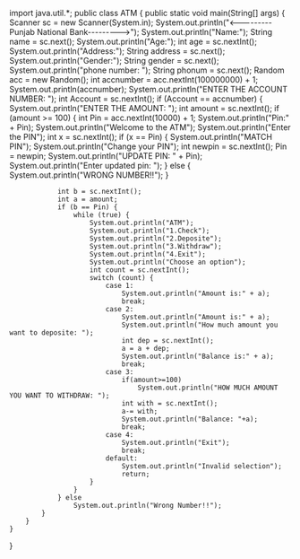 import java.util.*;
public class ATM {
    public static void main(String[] args) {
        Scanner sc = new Scanner(System.in);
        System.out.println("<---------Punjab National Bank--------->");
        System.out.println("Name:");
        String name = sc.next();
        System.out.println("Age:");
        int age = sc.nextInt();
        System.out.println("Address:");
        String address = sc.next();
        System.out.println("Gender:");
        String gender = sc.next();
        System.out.println("phone number: ");
        String phonum = sc.next();
        Random acc = new Random();
        int accnumber = acc.nextInt(100000000) + 1;
        System.out.println(accnumber);
        System.out.println("ENTER THE ACCOUNT NUMBER: ");
        int Account = sc.nextInt();
        if (Account == accnumber) {
            System.out.println("ENTER THE AMOUNT: ");
            int amount = sc.nextInt();
            if (amount >= 100) {
                int Pin = acc.nextInt(10000) + 1;
                System.out.println("Pin:" + Pin);
                System.out.println("Welcome to the ATM");
                System.out.println("Enter the PIN");
                int x = sc.nextInt();
                if (x == Pin) {
                    System.out.println("MATCH PIN");
                    System.out.println("Change your PIN");
                    int newpin = sc.nextInt();
                    Pin = newpin;
                    System.out.println("UPDATE PIN: " + Pin);
                    System.out.println("Enter updated pin: ");
                } else {
                    System.out.println("WRONG NUMBER!!");
                }

                int b = sc.nextInt();
                int a = amount;
                if (b == Pin) {
                    while (true) {
                        System.out.println("ATM");
                        System.out.println("1.Check");
                        System.out.println("2.Deposite");
                        System.out.println("3.Withdraw");
                        System.out.println("4.Exit");
                        System.out.println("Choose an option");
                        int count = sc.nextInt();
                        switch (count) {
                            case 1:
                                System.out.println("Amount is:" + a);
                                break;
                            case 2:
                                System.out.println("Amount is:" + a);
                                System.out.println("How much amount you want to deposite: ");
                                int dep = sc.nextInt();
                                a = a + dep;
                                System.out.println("Balance is:" + a);
                                break;
                            case 3:
                                if(amount>=100)
                                    System.out.println("HOW MUCH AMOUNT YOU WANT TO WITHDRAW: ");
                                int with = sc.nextInt();
                                a-= with;
                                System.out.println("Balance: "+a);
                                break;
                            case 4:
                                System.out.println("Exit");
                                break;
                            default:
                                System.out.println("Invalid selection");
                                return;
                        }
                    }
                } else
                    System.out.println("Wrong Number!!");
            }
        }
    }
}
